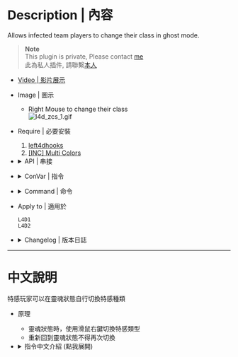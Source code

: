 # Description | 內容
Allows infected team players to change their class in ghost mode.

> __Note__ <br/>
This plugin is private, Please contact [me](https://github.com/fbef0102/Game-Private_Plugin#私人插件列表-private-plugins-list)<br/>
此為私人插件, 請聯繫[本人](https://github.com/fbef0102/Game-Private_Plugin#私人插件列表-private-plugins-list)

* [Video | 影片展示](https://youtu.be/gIbID8wfX8k)

* Image | 圖示
	* Right Mouse to change their class
	<br/>![l4d_zcs_1.gif](image/l4d_zcs_1.gif)

* Require | 必要安裝
	1. [left4dhooks](https://forums.alliedmods.net/showthread.php?t=321696)
	2. [[INC] Multi Colors](https://github.com/fbef0102/L4D1_2-Plugins/releases/tag/Multi-Colors)

* <details><summary>API | 串接</summary>

	```c
	/**
	* @brief Called whenever infected player changed zombie class via zcs
	*
	* @param client		The client index who changed zombie class
	* @param new_zombieclass The new zombie class that client changed to
	*
	* @noreturn
	*/
	forward public void L4D2_OnClientChangeZombieClass(int client, int new_zombieclass);
	```
</details>

* <details><summary>ConVar | 指令</summary>

	* cfg/sourcemod/l4d_zcs.cfg
		```php
		// Enable/Disable Zombie Character Select plugin.
		zcs_enable "1"

		// If 1, Enable Zombie Character Select debug log.
		zcs_debug "0"

		// If 1, Display infected class limits panel.
		zcs_show_hud_panel "1"

		// If 1, Include fake infected bots in limits.
		zcs_count_fake_bots "1"

		// If 1, Allow infected class switch at finale stages.
		zcs_allow_finale_switch "1"

		// If 1, Allow player to select previous infected class.
		zcs_allow_last_class "0"

		// If 1, Allow player to select class even when ghost infected player is too far from survivors (is going to despawn).
		zcs_allow_cull_switch "1"

		// If 1, Allow player to select class after returning to ghost from spawn.
		zcs_allow_despawn_switch "0"

		// Players with these flags have access to change class. (Empty = Everyone, -1: Nobody)
		zcs_access_level ""

		// Key binding for infected class selection. (1=MELEE, 2=RELOAD, 3=ZOOM)
		zcs_select_key "1"

		// Time interval between Infected class switch delay in (s).
		zcs_select_delay "0.5"

		// If 1, Broadcast infected class selection key binding to players.
		zcs_notify_key "1"

		// If 1, Notify infected class selection key binding every time when ghost. (0=Notify first time ghost)
		zcs_notify_key_repeat "0"

		// If 1, Broadcast class & limit status messages to players.
		zcs_notify_class "1"

		// Time before smoker class is allowed after smoker death in (s). (-1=Use Official Cvar '_ghost_delay_max', 0=No delay, 1-60=Delay)
		zcs_cooldown_smoker "-1"

		// Time before boomer class is allowed after boomer death in (s). (-1=Use Official Cvar '_ghost_delay_max', 0=No delay, 1-60=Delay)
		zcs_cooldown_boomer "-1"

		// Time before hunter class is allowed after hunter death in (s). (-1=Use Official Cvar '_ghost_delay_max', 0=No delay, 1-60=Delay)
		zcs_cooldown_hunter "-1"

		// Time before spitter class is allowed after spitter death in (s). (-1=Use Official Cvar '_ghost_delay_max', 0=No delay, 1-60=Delay)
		zcs_cooldown_spitter "-1"

		// Time before jockey class is allowed after jockey death in (s). (-1=Use Official Cvar '_ghost_delay_max', 0=No delay, 1-60=Delay)
		zcs_cooldown_jockey "-1"

		// Time before charger class is allowed after charger death in (s). (-1=Use Official Cvar '_ghost_delay_max', 0=No delay, 1-60=Delay)
		zcs_cooldown_charger "-1"

		// How many Smokers allowed. (-1=Use Official Cvar '_versus_smoker_limit', 0=None Allowed, 1-10=Limit)
		zcs_smoker_limit "-1"

		// How many Boomers allowed. (-1=Use Official Cvar '_versus_smoker_limit', 0=None Allowed, 1-10=Limit)
		zcs_boomer_limit "-1"

		// How many Hunters allowed. (-1=Use Official Cvar '_versus_smoker_limit', 0=None Allowed, 1-10=Limit)
		zcs_hunter_limit "-1"

		// How many Spitters allowed. (-1=Use Official Cvar '_versus_smoker_limit', 0=None Allowed, 1-10=Limit)
		zcs_spitter_limit "-1"

		// How many Jockeys allowed. (-1=Use Official Cvar '_versus_smoker_limit', 0=None Allowed, 1-10=Limit)
		zcs_jockey_limit "-1"

		// How many Chargers allowed. (-1=Use Official Cvar '_versus_smoker_limit', 0=None Allowed, 1-10=Limit)
		zcs_charger_limit "-1"

		// Allow Smoker Ghost player to select class. (0=Not Allow)
		zcs_smoker_ghost_allow "1"

		// Allow Boomer Ghost player to select class. (0=Not Allow)
		zcs_boomer_ghost_allow "1"

		// Allow Hunter Ghost player to select class. (0=Not Allow)
		zcs_hunter_ghost_allow "1"

		// Allow Spitter Ghost player to select class. (0=Not Allow)
		zcs_spitter_ghost_allow "1"	

		// Allow Jockey Ghost player to select class. (0=Not Allow)
		zcs_jockey_ghost_allow "1"

		// Allow Charger Ghost player to select class. (0=Not Allow)
		zcs_charger_ghost_allow "1"

		// Determine ghost zombie class when infected player spawn as ghost state (Not despawn). (0=Spawn ghost normally via the director)
		zcs_determine_class_when_ghost "0"
		```
</details>

* <details><summary>Command | 命令</summary>
	
	None
</details>

* Apply to | 適用於
	```
	L4D1
	L4D2
	```

* <details><summary>Changelog | 版本日誌</summary>

	```php
	//[X]BetaAlpha @ 2010-2011
	//HarryPotter @ 2022-2023
	```
	* v1.1
		* Remake Code
		* Remove Gamedata
		* Remove Unnecessary cvars
		* Add more cvars
		* Optimize Code

	* v0.9.6
		* [By [X]BetaAlpha](https://forums.alliedmods.net/showthread.php?t=121461)
</details>

- - - -
# 中文說明
特感玩家可以在靈魂狀態自行切換特感種類

* 原理
	* 靈魂狀態時，使用滑鼠右鍵切換特感類型
	* 重新回到靈魂狀態不得再次切換

* <details><summary>指令中文介紹 (點我展開)</summary>

	* cfg/sourcemod/l4d_zcs.cfg
		```php
		// 0=關閉插件, 1=啟動插件
		zcs_enable "1"

		// 為1時，啟用 debug 日誌紀錄.
		zcs_debug "0"

		// 為1時，顯示當前特感數量的介面
		zcs_show_hud_panel "1"

		// 為1時，特感Bot也會被計算於限制數量之內
		zcs_count_fake_bots "1"

		// 為1時，最終救援開始之後也可以切換特感類型 (0=不准)
		zcs_allow_finale_switch "1"

		// 為1時，允許玩家切換到上次遊玩的特感類型 (0=不准)
		zcs_allow_last_class "0"

		// 為1時，當玩家離倖存者太遠時，允許玩家切換特感類型 (0=不准)
		zcs_allow_cull_switch "1"

		// 為1時，當玩家重生回靈魂狀態時，允許玩家切換特感類型 (0=不准)
		zcs_allow_despawn_switch "0"

		// 擁有這些權限的玩家，才可以切換特感類型　(留白 = 任何人都能, -1: 無人)
		zcs_access_level ""

		// 甚麼按鍵切換特感類型　(1=右鍵, 2=R鍵, 3=滑鼠滾輪鍵)
		zcs_select_key "1"

		// 切換特感類型的時間間隔 (s)
		zcs_select_delay "0.5"

		// 為1時，提示玩家使用哪種按鍵切換特感類型
		zcs_notify_key "1"

		// 為1時，每次玩家變成靈魂狀態時，提示玩家如何切換特感類型. (0=只在第一次靈魂狀態時提示)
		zcs_notify_key_repeat "0"

		// 為1時，提示特感種類與數量限制
		zcs_notify_class "1"

		// Smoker玩家死亡之後允許再次選擇Smoker的冷卻時間. (-1=使用官方指令z_ghost_delay_max設置的時間, 0=無冷卻時間, 請設置1~60秒)
		zcs_cooldown_smoker "-1"

		// Boomer玩家死亡之後允許再次選擇Boomer的冷卻時間. (-1=使用官方指令z_ghost_delay_max設置的時間, 0=無冷卻時間, 請設置1~60秒)
		zcs_cooldown_boomer "-1"

		// Hunter玩家死亡之後允許再次選擇Hunter的冷卻時間. (-1=使用官方指令z_ghost_delay_max設置的時間, 0=無冷卻時間, 請設置1~60秒)
		zcs_cooldown_hunter "-1"

		// Spitter玩家死亡之後允許再次選擇Spitter的冷卻時間. (-1=使用官方指令z_ghost_delay_max設置的時間, 0=無冷卻時間, 請設置1~60秒)
		zcs_cooldown_spitter "-1"

		// Jockey玩家死亡之後允許再次選擇Jockey的冷卻時間. (-1=使用官方指令z_ghost_delay_max設置的時間, 0=無冷卻時間, 請設置1~60秒)
		zcs_cooldown_jockey "-1"

		// Charger玩家死亡之後允許再次選擇Charger的冷卻時間. (-1=使用官方指令z_ghost_delay_max設置的時間, 0=無冷卻時間, 請設置1~60秒)
		zcs_cooldown_charger "-1"

		// Smoker的數量限制 (-1=使用官方指令z_versus_smoker_limit設置的數量, 0=不允許, 請設置1~10)
		zcs_smoker_limit "-1"

		// Boomer的數量限制 (-1=使用官方指令z_versus_boomer_limit設置的數量, 0=不允許, 請設置1~10)
		zcs_boomer_limit "-1"

		// Hunter的數量限制 (-1=使用官方指令z_versus_hunter_limit設置的數量, 0=不允許, 請設置1~10)
		zcs_hunter_limit "-1"

		// Spitter的數量限制 (-1=使用官方指令z_versus_spitter_limit設置的數量, 0=不允許, 請設置1~10)
		zcs_spitter_limit "-1"

		// Jockey的數量限制 (-1=使用官方指令z_versus_jockey_limit設置的數量, 0=不允許, 請設置1~10)
		zcs_jockey_limit "-1"

		// Charger的數量限制 (-1=使用官方指令z_versus_charger_limit設置的數量, 0=不允許, 請設置1~10)
		zcs_charger_limit "-1"

		// 為1時，允許靈魂特感Smoker切換其他特感類型 (0=不允許)
		zcs_smoker_ghost_allow "1"

		// 為1時，允許靈魂特感Boomer切換其他特感類型 (0=不允許)
		zcs_boomer_ghost_allow "1"

		// 為1時，允許靈魂特感Hunter切換其他特感類型 (0=不允許)
		zcs_hunter_ghost_allow "1"

		// 為1時，允許靈魂特感Spitter切換其他特感類型 (0=不允許)
		zcs_spitter_ghost_allow "1"	

		// 為1時，允許靈魂特感Jockey切換其他特感類型 (0=不允許)
		zcs_jockey_ghost_allow "1"

		// 為1時，允許靈魂特感Charger切換其他特感類型 (0=不允許)
		zcs_charger_ghost_allow "1"

		// 當玩家進入靈魂狀態時(非回魂狀態)，1 = 由此插件決定特感類型 (根據場上的特感數量限制決定)，0 = 交給導演系統決定
		zcs_determine_class_when_ghost "0"
		```
</details>
